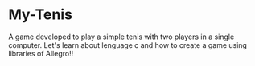 # My-Tenis
A game developed to play a simple tenis with two players in a single computer. Let's learn about lenguage c and how to create a game using libraries of Allegro!!
